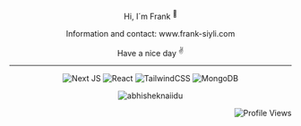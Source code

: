  <p align="center">Hi, I´m Frank <sup>🌱</sup></p>

<p align="center">Information and contact: www.frank-siyli.com</p>
<p align="center">Have a nice day <sup>✌️</sup></p>

<hr>

<p align="center">
    <img src="https://img.shields.io/badge/Next-black?style=for-the-badge&logo=next.js&logoColor=white" alt="Next JS">
    <img src="https://img.shields.io/badge/react-%2320232a.svg?style=for-the-badge&logo=react&logoColor=%2361DAFB" alt="React">
    <img src="https://img.shields.io/badge/tailwindcss-%2338B2AC.svg?style=for-the-badge&logo=tailwind-css&logoColor=white" alt="TailwindCSS">
    <img src="https://img.shields.io/badge/MongoDB-%234ea94b.svg?style=for-the-badge&logo=mongodb&logoColor=white" alt="MongoDB">
</p>




<p align="center"> <img src="https://github-readme-stats.vercel.app/api?username=FrankSiyli&show_icons=true&theme=gotham" alt="abhisheknaiidu" ></p>


   <img align="right" src="https://komarev.com/ghpvc/?username=FrankSiyli" alt="Profile Views" >



